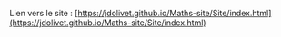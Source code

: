 Lien vers le site : [https://jdolivet.github.io/Maths-site/Site/index.html](https://jdolivet.github.io/Maths-site/Site/index.html)
